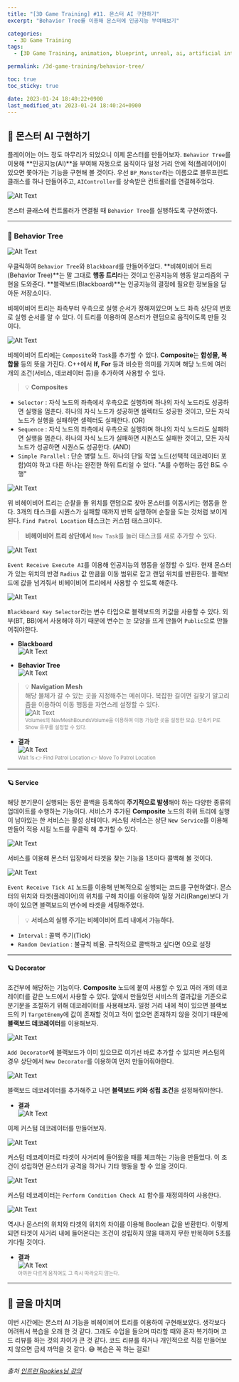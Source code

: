 ```yaml
---
title: "[3D Game Training] #11. 몬스터 AI 구현하기"
excerpt: "Behavior Tree를 이용해 몬스터에 인공지능 부여해보기"

categories:
  - 3D Game Training
tags:
  - [3D Game Training, animation, blueprint, unreal, ai, artificial intelligent, behavior tree, blackboard]

permalink: /3d-game-training/behavior-tree/

toc: true
toc_sticky: true

date: 2023-01-24 18:40:22+0900
last_modified_at: 2023-01-24 18:40:24+0900
---
```


## 👻 몬스터 AI 구현하기
플레이어는 어느 정도 마무리가 되었으니 이제 몬스터를 만들어보자. ``` Behavior Tree ```를 이용해 **인공지능(AI)**을 부여해 자동으로 움직이다 일정 거리 안에 적(플레이어)이 있으면 쫓아가는 기능을 구현해 볼 것이다. 우선 ``` BP_Monster ```라는 이름으로 블루프린트 클래스를 하나 만들어주고, ``` AIController ```를 상속받은 컨트롤러를 연결해주었다.

![Alt Text](/assets/images/posts_img/projects/3d-game-training/behavior-tree/event-on-possess.PNG)   

몬스터 클래스에 컨트롤러가 연결될 때 ``` Behavior Tree ```를 실행하도록 구현하였다.

***

### 🌱 Behavior Tree
![Alt Text](/assets/images/posts_img/projects/3d-game-training/behavior-tree/create-behavior-tree.PNG)   

우클릭하여 ``` Behavior Tree ```와 ``` Blackboard ```를 만들어주었다. **비헤이비어 트리(Behavior Tree)**는 말 그대로 **행동 트리**라는 것이고 인공지능의 행동 알고리즘의 구현을 도와준다. **블랙보드(Blackboard)**는 인공지능의 결정에 필요한 정보들을 담아둔 저장소이다.

비헤이비어 트리는 좌측부터 우측으로 실행 순서가 정해져있으며 노드 좌측 상단의 번호로 실행 순서를 알 수 있다. 이 트리를 이용하여 몬스터가 랜덤으로 움직이도록 만들 것이다.

![Alt Text](/assets/images/posts_img/projects/3d-game-training/behavior-tree/composites-tasks.PNG)   

비헤이비어 트리에는 ``` Composite ```와 ``` Task ```를 추가할 수 있다. **Composite**는 **합성물, 복합물** 등의 뜻을 가진다. C++에서 **If, For** 등과 비슷한 의미를 가지며 해당 노드에 여러개의 조건(서비스, 데코레이터 등)을 추가하여 사용할 수 있다.

> 💡 **Composites**   
- ``` Selector ``` : 자식 노드의 좌측에서 우측으로 실행하며 하나의 자식 노드라도 성공하면 실행을 멈춘다. 하나의 자식 노드가 성공하면 셀렉터도 성공한 것이고, 모든 자식 노드가 실행을 실패하면 셀렉터도 실패한다. (OR)
- ``` Sequence ``` : 자식 노드의 좌측에서 우측으로 실행하며 하나의 자식 노드라도 실패하면 실행을 멈춘다. 하나의 자식 노드가 실패하면 시퀀스도 실패한 것이고, 모든 자식 노드가 성공하면 시퀀스도 성공한다. (AND)
- ``` Simple Parallel ``` : 단순 병렬 노드. 하나의 단일 작업 노드(선택적 데코레이터 포함)여야 하고 다른 하나는 완전한 하위 트리일 수 있다. "A를 수행하는 동안 B도 수행"

![Alt Text](/assets/images/posts_img/projects/3d-game-training/behavior-tree/patrol-tree.PNG)   

위 비헤이비어 트리는 순찰을 돌 위치를 랜덤으로 찾아 몬스터를 이동시키는 행동을 한다. 3개의 태스크를 시퀀스가 실패할 때까지 반복 실행하며 순찰을 도는 것처럼 보이게 된다. ``` Find Patrol Location ``` 태스크는 커스텀 태스크이다.

> **비헤이비어 트리 상단에서** ``` New Task ```를 눌러 태스크를 새로 추가할 수 있다.

![Alt Text](/assets/images/posts_img/projects/3d-game-training/behavior-tree/find-patrol-location.PNG)   

``` Event Receive Execute AI ```를 이용해 인공지능의 행동을 설정할 수 있다. 현재 몬스터가 있는 위치의 반경 ``` Radius ``` 값 만큼을 이동 범위로 잡고 랜덤 위치를 반환한다. 블랙보드에 값을 넘겨줘서 비헤이비어 트리에서 사용할 수 있도록 해준다.

![Alt Text](/assets/images/posts_img/projects/3d-game-training/behavior-tree/blackboard-key-selector.PNG)   

``` Blackboard Key Selector ```라는 변수 타입으로 블랙보드의 키값을 사용할 수 있다. 외부(BT, BB)에서 사용해야 하기 때문에 변수는 눈 모양을 뜨게 만들어 ``` Public ```으로 만들어줘야한다.

- **Blackboard**   
![Alt Text](/assets/images/posts_img/projects/3d-game-training/behavior-tree/bb-in-bb.PNG)   

- **Behavior Tree**   
![Alt Text](/assets/images/posts_img/projects/3d-game-training/behavior-tree/bb-in-bt.PNG)   

> 💡 **Navigation Mesh**   
해당 물체가 갈 수 있는 곳을 지정해주는 메쉬이다. 복잡한 길이면 길찾기 알고리즘을 이용하여 이동 행동을 자연스레 설정할 수 있다.   
![Alt Text](/assets/images/posts_img/projects/3d-game-training/behavior-tree/nav-mesh.PNG)   
<span style="font-size: 0.7rem; color: gray;">Volumes의 NavMeshBoundsVolume을 이용하여 이동 가능한 곳을 설정한 모습. 단축키 P로 Show 유무를 설정할 수 있다.</span>

- **결과**   
![Alt Text](/assets/images/posts_img/projects/3d-game-training/behavior-tree/move-to-result.gif)   
<span style="font-size: 0.7rem; color: gray;">Wait 1s 👉 Find Patrol Location 👉 Move To Patrol Location</span>

***

#### 🪐 Service
해당 분기문이 실행되는 동안 콜백을 등록하여 **주기적으로 발생**해야 하는 다양한 종류의 업데이트를 수행하는 기능이다. 서비스가 추가된 **Composite** 노드의 하위 트리에 실행이 남아있는 한 서비스는 활성 상태이다. 커스텀 서비스는 상단 ``` New Service ```를 이용해 만들어 적용 시킬 노드를 우클릭 해 추가할 수 있다.

![Alt Text](/assets/images/posts_img/projects/3d-game-training/behavior-tree/add-service.PNG)   

서비스를 이용해 몬스터 입장에서 타겟을 찾는 기능을 1초마다 콜백해 볼 것이다.

![Alt Text](/assets/images/posts_img/projects/3d-game-training/behavior-tree/find-target.PNG)   

``` Event Receive Tick AI ``` 노드를 이용해 반복적으로 실행되는 코드를 구현하였다. 몬스터의 위치와 타겟(플레이어)의 위치를 구해 차이를 이용하여 일정 거리(Range)보다 가까이 있으면 블랙보드의 변수에 타겟을 세팅해주었다.

> 💡 **서비스의 실행 주기는 비헤이비어 트리 내에서 가능하다.**   
- ``` Interval ``` : 콜백 주기(Tick)
- ``` Random Deviation ``` : 불규칙 비율. 규칙적으로 콜백하고 싶다면 0으로 설정

***

#### 🪐 Decorator
조건부에 해당하는 기능이다. **Composite** 노드에 붙여 사용할 수 있고 여러 개의 데코레이터를 같은 노드에서 사용할 수 있다. 앞에서 만들었던 서비스의 결과값을 기준으로 분기문을 조절하기 위해 데코레이터를 사용해보자. 일정 거리 내에 적이 있으면 블랙보드의 키 ``` TargetEnemy ```에 값이 존재할 것이고 적이 없으면 존재하지 않을 것이기 때문에 **블랙보드 데코레이터**를 이용해보자.

![Alt Text](/assets/images/posts_img/projects/3d-game-training/behavior-tree/add-decorator.PNG)   

``` Add Decorator ```에 블랙보드가 이미 있으므로 여기선 바로 추가할 수 있지만 커스텀의 경우 상단에서 ``` New Decorator ```를 이용하여 먼저 만들어줘야한다.

![Alt Text](/assets/images/posts_img/projects/3d-game-training/behavior-tree/service-decorator.PNG)   

블랙보드 데코레이터를 추가해주고 나면 **블랙보드 키와 성립 조건**을 설정해줘야한다.

- **결과**   
![Alt Text](/assets/images/posts_img/projects/3d-game-training/behavior-tree/service-decorator-result.gif)   

이제 커스텀 데코레이터를 만들어보자.

![Alt Text](/assets/images/posts_img/projects/3d-game-training/behavior-tree/custom-decorator.PNG)   

커스텀 데코레이터로 타겟이 사거리에 들어왔을 때를 체크하는 기능을 만들었다. 이 조건이 성립하면 몬스터가 공격을 하거나 기타 행동을 할 수 있을 것이다.

![Alt Text](/assets/images/posts_img/projects/3d-game-training/behavior-tree/check-ai-function.PNG)   

커스텀 데코레이터는 ``` Perform Condition Check AI ``` 함수를 재정의하여 사용한다.

![Alt Text](/assets/images/posts_img/projects/3d-game-training/behavior-tree/condition-check-ai.PNG)   

역시나 몬스터의 위치와 타겟의 위치의 차이를 이용해 Boolean 값을 반환한다. 이렇게 되면 타겟이 사거리 내에 들어온다는 조건이 성립하지 않을 때까지 무한 반복하며 5초를 기다릴 것이다. 

- **결과**   
![Alt Text](/assets/images/posts_img/projects/3d-game-training/behavior-tree/result-result.gif)   
<span style="font-size: 0.7rem; color: gray;">아까완 다르게 움직여도 그 즉시 따라오지 않는다.</span>

***

## 👻 글을 마치며
이번 시간에는 몬스터 AI 기능을 비헤이비어 트리를 이용하여 구현해보았다. 생각보다 어려워서 복습을 오래 한 것 같다. 그래도 수업을 들으며 따라할 때와 혼자 복기하며 코드 리뷰를 하는 것의 차이가 큰 것 같다. 코드 리뷰를 하거나 개인적으로 직접 만들어보지 않으면 금세 까먹을 것 같다. 😅 복습은 꼭 하는 걸로!

***

_출처_
_[인프런 Rookies님 강의](https://inf.run/AXLS)_